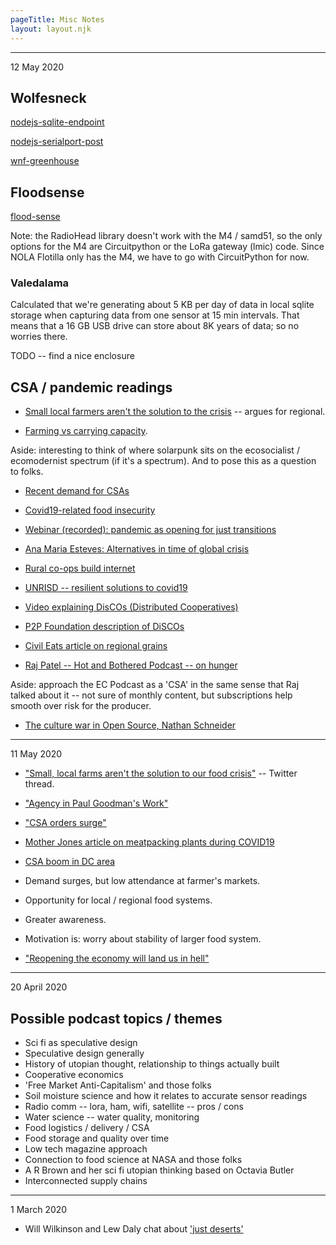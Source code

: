 ```yaml
---
pageTitle: Misc Notes 
layout: layout.njk
---
```


----
12 May 2020

## Wolfesneck

[nodejs-sqlite-endpoint](https://github.com/edgecollective/nodejs-sqlite-endpoint)

[nodejs-serialport-post](https://github.com/edgecollective/nodejs-serialport-post)

[wnf-greenhouse](https://github.com/edgecollective/wnf-greenhouse)

## Floodsense

[flood-sense](https://github.com/edgecollective/flood-sense)

Note:  the RadioHead library doesn't work with the M4 / samd51, so the only options for the M4 are Circuitpython or the LoRa gateway (lmic) code.  Since NOLA Flotilla only has the M4, we have to go with CircuitPython for now.

### Valedalama

Calculated that we're generating about 5 KB per day of data in local sqlite storage when capturing data from one sensor at 15 min intervals.  That means that a 16 GB USB drive can store about 8K years of data; so no worries there.

TODO -- find a nice enclosure 

## CSA / pandemic readings

- [Small local farmers aren't the solution to the crisis](https://twitter.com/Casein_Micelles/status/1259826227285766145?s=19) -- argues for regional. 

- [Farming vs carrying capacity](https://twitter.com/gordonbrander/status/1259657547012640770?s=20). 

Aside: interesting to think of where solarpunk sits on the ecosocialist / ecomodernist spectrum (if it's a spectrum). And to pose this as a question to folks.

- [Recent demand for CSAs](https://twitter.com/lizziestelk/status/1259637777681039363)

- [Covid19-related food insecurity](https://news.stanford.edu/2020/05/05/covid-19-related-food-insecurity/)

- [Webinar (recorded):  pandemic as opening for just transitions](https://globaltapestryofalternatives.org/webinars:01)

- [Ana Maria Esteves: Alternatives in time of global crisis](https://globaltapestryofalternatives.org/webinars:index)

- [Rural co-ops build internet](https://www.csmonitor.com/layout/set/amphtml/Business/2020/0506/Rural-America-lags-on-fast-internet.-Now-small-co-ops-are-building-it)

- [UNRISD -- resilient solutions to covid19](http://www.unrisd.org/covid-19-crisis-resistant-policies)

- [Video explaining DisCOs (Distributed Cooperatives)](https://stacco.works/2019/07/23/rage-against-the-machine-and-science-friction-a-video-introduction-to-discos/)

- [P2P Foundation description of DiSCOs](https://wiki.p2pfoundation.net/Distributed_Cooperative_Organizations)

- [Civil Eats article on regional grains](https://t.co/9ctOAznVnD?amp=1)

- [Raj Patel -- Hot and Bothered Podcast -- on hunger](https://www.dissentmagazine.org/online_articles/hot-bothered-podcast-food-doesnt-cure-hunger-with-raj-patel)

Aside:  approach the EC Podcast as a 'CSA' in the same sense that Raj talked about it -- not sure of monthly content, but subscriptions help smooth over risk for the producer.

- [The culture war in Open Source, Nathan Schneider](https://modelviewculture.com/pieces/the-culture-war-in-open-source-is-on)
-----
11 May 2020

- ["Small, local farms aren't the solution to our food crisis"](https://twitter.com/Casein_Micelles/status/1259826227285766145?s=19) -- Twitter thread.

- ["Agency in Paul Goodman's Work"](https://c4ss.org/content/49157)

- ["CSA orders surge"](https://www.motherjones.com/food/2020/04/as-csa-orders-surge-a-farm-owner-reflects-on-loss-and-renewal-in-rural-california/)

- [Mother Jones article on meatpacking plants during COVID19](https://www.motherjones.com/food/2020/04/sanderson-farms-tyson-poultry-chicken-processing-coronavirus/)

- [CSA boom in DC area](https://dcist.com/story/20/04/02/a-surge-in-csa-subscriptions-is-giving-local-farmers-a-boost/)

- Demand surges, but low attendance at farmer's markets.
- Opportunity for local / regional food systems.
- Greater awareness.
- Motivation is: worry about stability of larger food system.

- ["Reopening the economy will land us in hell"](https://labornotes.org/2020/04/reopening-economy-will-send-us-hell)


-----
20 April 2020

## Possible podcast topics / themes

- Sci fi as speculative design
- Speculative design generally
- History of utopian thought, relationship to things actually built
- Cooperative economics
- 'Free Market Anti-Capitalism' and those folks
- Soil moisture science and how it relates to accurate sensor readings
- Radio comm -- lora, ham, wifi, satellite -- pros / cons 
- Water science -- water quality, monitoring
- Food logistics / delivery / CSA
- Food storage and quality over time
- Low tech magazine approach
- Connection to food science at NASA and those folks
- A R Brown and her sci fi utopian thinking based on Octavia Butler
- Interconnected supply chains

----
1 March 2020

- Will Wilkinson and Lew Daly chat about ['just deserts'](https://willwilkinson.net/2009/02/02/new-at-free-will-lew-daly-and-unjust-deserts/)
